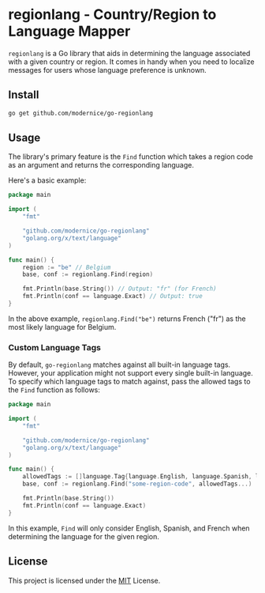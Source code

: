 # regionlang - Country/Region to Language Mapper

`regionlang` is a Go library that aids in determining the language associated with a given country or region. It comes in handy when you need to localize messages for users whose language preference is unknown.

## Install

```bash
go get github.com/modernice/go-regionlang
```

## Usage

The library's primary feature is the `Find` function which takes a region code as an argument and returns the corresponding language.

Here's a basic example:

```go
package main

import (
	"fmt"

	"github.com/modernice/go-regionlang"
	"golang.org/x/text/language"
)

func main() {
	region := "be" // Belgium
	base, conf := regionlang.Find(region)

	fmt.Println(base.String()) // Output: "fr" (for French)
	fmt.Println(conf == language.Exact) // Output: true
}
```

In the above example, `regionlang.Find("be")` returns French ("fr") as the most likely language for Belgium.

### Custom Language Tags

By default, `go-regionlang` matches against all built-in language tags. However, your application might not support every single built-in language. To specify which language tags to match against, pass the allowed tags to the `Find` function as follows:

```go
package main

import (
	"fmt"

	"github.com/modernice/go-regionlang"
	"golang.org/x/text/language"
)

func main() {
	allowedTags := []language.Tag{language.English, language.Spanish, language.French}
	base, conf := regionlang.Find("some-region-code", allowedTags...)

	fmt.Println(base.String())
	fmt.Println(conf == language.Exact)
}
```

In this example, `Find` will only consider English, Spanish, and French when determining the language for the given region.

## License

This project is licensed under the [MIT](./LICENSE) License. 
